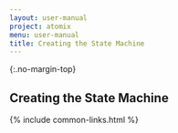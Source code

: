 ```yaml
---
layout: user-manual
project: atomix
menu: user-manual
title: Creating the State Machine
---
```


{:.no-margin-top}
## Creating the State Machine

{% include common-links.html %}
